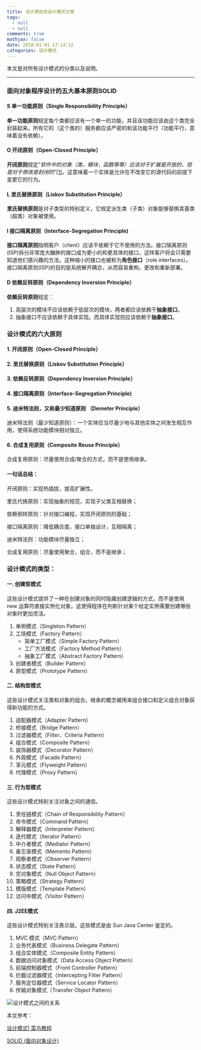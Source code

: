 ```yaml
---
title: 设计原则及设计模式分类
tags:
  - null
  - null
comments: true
mathjax: false
date: 2018-01-01 17:14:12
categories: 设计模式
---
```


本文是对所有设计模式的分类以及说明。

<!-- more -->

---

### 面向对象程序设计的五大基本原则SOLID

#### S 单一功能原则（Single Responsibility Principle）

**单一功能原则**规定每个类都应该有一个单一的功能，并且该功能应该由这个类完全封装起来。所有它的（这个类的）服务都应该严密的和该功能平行（功能平行，意味着没有依赖）。

#### O 开闭原则（Open-Closed Principle）

**开闭原则**规定“*软件中的对象（类，模块，函数等等）应该对于扩展是开放的，但是对于修改是封闭的*”[[1\]](https://zh.wikipedia.org/wiki/%E5%BC%80%E9%97%AD%E5%8E%9F%E5%88%99#cite_note-1)，这意味着一个实体是允许在不改变它的源代码的前提下变更它的行为。

#### L 里氏替换原则（Liskov Substitution Principle）

**里氏替换原则**是对子类型的特别定义，它规定派生类（子类）对象能够替换其基类（超类）对象被使用。

#### I 接口隔离原则（Interface-Segregation Principle)

**接口隔离原则**指明客户（client）应该不依赖于它不使用的方法。接口隔离原则(ISP)拆分非常庞大臃肿的接口成为更小的和更具体的接口，这样客户将会只需要知道他们感兴趣的方法。这种缩小的接口也被称为**角色接口**（role interfaces）。接口隔离原则(ISP)的目的是系统解开耦合，从而容易重构，更改和重新部署。

#### D 依赖反转原则（Dependency Inversion Principle）

**依赖反转原则**规定：

1. 高层次的模块不应该依赖于低层次的模块，两者都应该依赖于**抽象接口**。
2. 抽象接口不应该依赖于具体实现。而具体实现则应该依赖于**抽象接口**。



### 设计模式的六大原则

#### 1. 开闭原则（Open-Closed Principle）

#### 2. 里氏替换原则（Liskov Substitution Principle）

#### 3. 依赖反转原则（Dependency Inversion Principle）

#### 4. 接口隔离原则（Interface-Segregation Principle)

#### 5. 迪米特法则，又称最少知道原则 （Demeter Principle）

迪米特法则（最少知道原则）：一个实体应当尽量少地与其他实体之间发生相互作用，使得系统功能模块相对独立。

#### 6. 合成复用原则（Composite Reuse Principle）

合成复用原则：尽量使用合成/聚合的方式，而不是使用继承。

#### 一句话总结：

开闭原则：实现热插拔，提高扩展性。

里氏代换原则：实现抽象的规范，实现子父类互相替换；

依赖倒转原则：针对接口编程，实现开闭原则的基础；

接口隔离原则：降低耦合度，接口单独设计，互相隔离；

迪米特法则：功能模块尽量独立；

合成复用原则：尽量使用聚合，组合，而不是继承；



### 设计模式的类型：

#### 一. 创建型模式

这些设计模式提供了一种在创建对象的同时隐藏创建逻辑的方式，而不是使用 new 运算符直接实例化对象。这使得程序在判断针对某个给定实例需要创建哪些对象时更加灵活。

1. 单例模式（Singleton Pattern）
2. 工场模式（Factory Pattern）
   - 简单工厂模式（Simple Factory Pattern）
   - 工厂方法模式（Factory Method Pattern）
   - 抽象工厂模式（Abstract Factory Pattern）
3. 创建者模式（Builder Pattern）
4. 原型模式（Prototype Pattern）


#### 二. 结构型模式

这些设计模式关注类和对象的组合。继承的概念被用来组合接口和定义组合对象获得新功能的方式。

1. 适配器模式（Adapter Pattern）
2. 桥接模式（Bridge Pattern）
3. 过滤器模式（Filter、Criteria Pattern）
4. 组合模式（Composite Pattern）
5. 装饰器模式（Decorator Pattern）
6. 外观模式（Facade Pattern）
7. 享元模式（Flyweight Pattern）
8. 代理模式（Proxy Pattern）



#### 三. 行为型模式

这些设计模式特别关注对象之间的通信。

1. 责任链模式（Chain of Responsibility Pattern）
2. 命令模式（Command Pattern）
3. 解释器模式（Interpreter Pattern）
4. 迭代模式（Iterator Pattern）
5. 中介者模式（Mediator Pattern）
6. 备忘录模式（Memento Pattern）
7. 观察者模式（Observer Pattern）
8. 状态模式（State Pattern）
9. 空对象模式（Null Object Pattern）
10. 策略模式（Strategy Pattern）
11. 模版模式（Template Pattern）
12. 访问中模式（Visitor Pattern）



#### 四. J2EE模式

这些设计模式特别关注表示层。这些模式是由 Sun Java Center 鉴定的。 

1. MVC 模式（MVC Pattern）
2. 业务代表模式（Business Delegate Pattern）
3. 组合实体模式（Composite Entity Pattern）
4. 数据访问对象模式（Data Access Object Pattern）
5. 前端控制器模式（Front Controller Pattern）
6. 拦截过滤器模式（Intercepting Filter Pattern）
7. 服务定位器模式（Service Locator Pattern）
8. 传输对象模式（Transfer Object Pattern）

![设计模式之间的关系](设计模式之间的关系)

本文参考：

[设计模式| 菜鸟教程](http://www.runoob.com/design-pattern/design-pattern-tutorial.html)

[SOLID (面向对象设计)](https://zh.wikipedia.org/wiki/SOLID_(%E9%9D%A2%E5%90%91%E5%AF%B9%E8%B1%A1%E8%AE%BE%E8%AE%A1))

